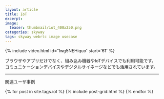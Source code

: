 ```yaml
---
layout: article
title: IoT
excerpt: 
image:
  teaser: thumbnail/iot_400x250.png
categories: skyway
tags: skyway webrtc image usecase
---
```


{% include video.html id='1wg5NEHiquo' start='61' %}

ブラウザやアプリだけでなく、組み込み機器やIoTデバイスでも利用可能です。
コミュニケーションデバイスやデジタルサイネージなどでも活用されています。

<hr>

関連ユーザ事例

<div class="tiles">
{% for post in site.tags.iot %}
  {% include post-grid.html %}
{% endfor %}
</div><!-- /.tiles -->

